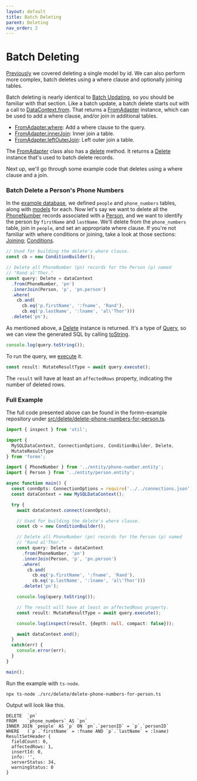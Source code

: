 ```yaml
---
layout: default
title: Batch Deleting
parent: Deleting
nav_order: 2
---
```


# Batch Deleting

[Previously](./deleting-a-model.html) we covered deleting a single model by id.
We can also perform more complex, batch deletes using a where clause and
optionally joining tables.

Batch deleting is nearly identical to [Batch
Updating](../updating/batch-updating.html), so you should be familiar with that
section.  Like a batch update, a batch delete starts out with a call to
[DataContext.from](../../api-doc/latest/classes/datacontext.html#from).  That
returns a [FromAdapter](../../api-doc/latest/classes/fromadapter.html) instance,
which can be used to add a where clause, and/or join in additional tables.

* [FromAdapter.where](../../api-doc/latest/classes/fromadapter.html#where):
  Add a where clause to the query.
* [FromAdapter.innerJoin](../../api-doc/latest/classes/fromadapter.html#innerjoin):
  Inner join a table.
* [FromAdapter.leftOuterJoin](../../api-doc/latest/classes/fromadapter.html#leftouterjoin):
  Left outer join a table.

The [FromAdapter](../../api-doc/latest/classes/fromadapter.html) class also has
a [delete](../../api-doc/latest/classes/fromadapter.html#delete) method.  It
returns a [Delete](../../api-doc/latest/classes/delete.html) instance that's
used to batch delete records.

Next up, we'll go through some example code that deletes using a where clause
and a join.

### Batch Delete a Person's Phone Numbers

In the [example database](../getting-started/tutorial-database-setup.html), we
defined `people` and `phone_numbers` tables, along with [models](../models/)
for each.  Now let's say we want to delete all the
[PhoneNumber](https://github.com/benbotto/formn-example/blob/master/src/entity/phone-number.entity.ts)
records associated with a
[Person](https://github.com/benbotto/formn-example/blob/master/src/entity/person.entity.ts),
and we want to identify the person by `firstName` and `lastName`.  We'll
delete from the `phone_numbers` table, join in `people`, and set an
appropriate where clause.  If you're not familiar with where conditions or
joining, take a look at those sections:
[Joining](../retrieving/joining.html);
[Conditions](../retrieving/conditions.html).

```typescript
// Used for building the delete's where clause.
const cb = new ConditionBuilder();

// Delete all PhoneNumber (pn) records for the Person (p) named
// "Rand al'Thor."
const query: Delete = dataContext
  .from(PhoneNumber, 'pn')
  .innerJoin(Person, 'p', 'pn.person')
  .where(
    cb.and(
      cb.eq('p.firstName', ':fname', 'Rand'),
      cb.eq('p.lastName', ':lname', 'al\'Thor')))
  .delete('pn');
```

As mentioned above, a [Delete](../../api-doc/latest/classes/delete.html)
instance is returned.  It's a type of
[Query](../../api-doc/latest/classes/query.html), so we can view the generated
SQL by calling [toString](../../api-doc/latest/classes/delete.html#tostring).

```typescript
console.log(query.toString());
```

To run the query, we
[execute](../../api-doc/latest/classes/delete.html#execute) it.

```typescript
const result: MutateResultType = await query.execute();
```

The `result` will have at least an `affectedRows` property, indicating the
number of deleted rows.

### Full Example

The full code presented above can be found in the formn-example repository
under
[src/delete/delete-phone-numbers-for-person.ts](https://github.com/benbotto/formn-example/blob/master/src/delete/delete-phone-numbers-for-person.ts).

```typescript
import { inspect } from 'util';

import {
  MySQLDataContext, ConnectionOptions, ConditionBuilder, Delete,
  MutateResultType
} from 'formn';

import { PhoneNumber } from '../entity/phone-number.entity';
import { Person } from '../entity/person.entity';

async function main() {
  const connOpts: ConnectionOptions = require('../../connections.json');
  const dataContext = new MySQLDataContext();

  try {
    await dataContext.connect(connOpts);

    // Used for building the delete's where clause.
    const cb = new ConditionBuilder();

    // Delete all PhoneNumber (pn) records for the Person (p) named
    // "Rand al'Thor."
    const query: Delete = dataContext
      .from(PhoneNumber, 'pn')
      .innerJoin(Person, 'p', 'pn.person')
      .where(
        cb.and(
          cb.eq('p.firstName', ':fname', 'Rand'),
          cb.eq('p.lastName', ':lname', 'al\'Thor')))
      .delete('pn');

    console.log(query.toString());

    // The result will have at least an affectedRows property.
    const result: MutateResultType = await query.execute();

    console.log(inspect(result, {depth: null, compact: false}));

    await dataContext.end();
  }
  catch(err) {
    console.error(err);
  }
}

main();
```

Run the example with `ts-node`.

```
npx ts-node ./src/delete/delete-phone-numbers-for-person.ts
```

Output will look like this.

```
DELETE  `pn`
FROM    `phone_numbers` AS `pn`
INNER JOIN `people` AS `p` ON `pn`.`personID` = `p`.`personID`
WHERE   (`p`.`firstName` = :fname AND `p`.`lastName` = :lname)
ResultSetHeader {
  fieldCount: 0,
  affectedRows: 1,
  insertId: 0,
  info: '',
  serverStatus: 34,
  warningStatus: 0
}
```

